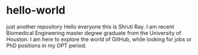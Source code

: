 # hello-world
just another repository
Hello everyone this is Shruti Ray. 
I am recent Biomedical Engineering master degree graduate from the University of Houston. 
I am here to explore the world of GitHub, while looking for jobs or PhD positions in my OPT period.
